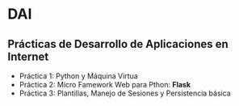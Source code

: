 # DAI
## Prácticas de Desarrollo de Aplicaciones en Internet

* Práctica 1: Python y Máquina Virtua
* Práctica 2: Micro Famework Web para Pthon: **Flask**
* Práctica 3: Plantillas, Manejo de Sesiones y Persistencia básica